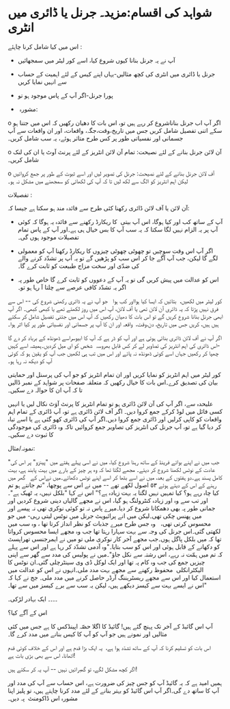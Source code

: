 # شواہد کی اقسام:مزید۔ جرنل یا ڈائری میں انٹری

اس میں کیا شامل کرنا چاہئے :

- آپ نے یہ جرنل بنانا کیوں شروع کیا، اسے کور لیٹر میں سمجھائیں

-   جرنل یا ڈائری میں انٹری کی کچھ مثالیں-یہاں اپنے کیس کے لئے اہمیت کے حساب سے انہیں نمایا کریں

- پورا جرنل-اگر آپ کے پاس موجود ہو تو

-   مشورہ:

o اگر آپ اب جرنل بناناشروع کر رہے ہیں تو، اس بات کا دھیان رکھیں کہ اس میں جتنا ہو سکے اتنی تفصیل شامل کریں جس میں تاریخ،وقت،جگہ، واقعات، اور ان واقعات سے آپ جسمانی اور نفسیاتی طور پر کس طرح متاثر ہوئے، یہ سب شامل کریں۔

o آن لائن جرنل بنانے کے لئے نصیحت: تمام آن لائن انٹریز کے لئے پرنٹ آوٹ یا ان کی لنک شامل کریں۔

o آف لائن جرنل بنانے کے لئے نصیحت: جرنل کی تصویر لیں اور اسے ثبوت کے طور پر جمع کروائیں لیکن اہم انٹریز کو الگ سے لکھ لیں تا کہ آپ کی لکھائی کو سمجھنے میں مشکل نہ ہو۔

تفصیلات :

آن لائن یا آف لائن ڈائری رکھنا کئی طرح سے فائدہ مند ہو سکتا ہے جیسا کہ:

-   آپ کے ساتھ کب اور کیا ہوگا، اس آپ بیتی  کا ریکارڈ رکھنے سے فائدہ یہ ہوگا کہ کوئی آپ پر یہ الزام نہیں لگا سکتا کہ یہ سب آپ کا بس خیال ہی ہے۔اور آپ کے پاس تمام تفصیلات موجود ہوں گی۔

-   اگر آپ اس وقت سوچیں تو چھوٹی چھوٹی چیزوں کا ریکارڈ رکھنا آپ کو معمولی لگے گا لیکن، جب آپ آگے جا کر اس سب کو پڑھیں گے تو یہ آپ پر تشدّد کرنے والے کی ضدّی اور سخت مزاج طبیعت کو ثابت کرے گا۔

-   اس کو عدالت میں پیش کریں گی تو یہ آپ کے دعووں کو ثابت کرے گا خاص طور پہ اگر یہ تشدّد کافی عرصے سے چلتا آ رہا ہو تو۔

کور لیٹر میں لکھیں،  بتائیں کہ ایسا کیا ہوااور کب ہوا   جو آپ نے یہ ڈائری رکھنی شروع کی -- اس سے فرق نہیں پڑتا کہ یہ ڈائری آن لائن تھی یا آف لائن، آپ اس میں روز لکھتے تھے یا کبھی کبھی۔ اگر آپ ابھی جرنل بنانا شروع کریں گے تو اس بات کا دھیان رکھیں کہ آپ اس میں جتنی تفصیل شامل کر سکتے ہیں ہیں، کریں جس میں تاریخ، دن،وقت،  واقعہ اور ان کا آپ پر جسمانی اور نفسیاتی طور پر کیا اثر ہوا۔

اگر آپ نے آف لائن ڈائری بنائی ہوئی ہے اور آپ کو ڈر ہے کہ آپ کا ابیوسراسے ڈھونڈھ کے برباد کر دے گا -اس ڈائری کی اہم انٹریز کی تصاویر لے کر کس قابل بھروسہ  شخص کو ای میل کردیں۔ہمیشہ اسے کہیں چھپا کر رکھیں جہاں اسے کوئی ڈھونڈھ نہ پائے اور اس میں تب ہی لکھیں جب آپ کو یقین ہو کہ کوئی آپ کو دیکھ نہ رہا ہو۔

کور لیٹر میں اہم انٹریز کو نمایا کریں اور ان تمام انٹریز کو جو آپ کی پرسنل اور حمایتی بیان کی تصدیق کرے۔اس بات کا خیال رکھیں کہ متعلقہ صفحات پر شواہد کے نمبر ڈالیں تا کہ آپ ان کا حوالہ دے سکیں۔

علیحدہ سے، اگر آپ کی آن لائن ڈائری ہو تو تمام انٹریز کا پرنٹ آوَٹ نکال لیں یا انہیں کسی فائل میں لوڈ کرکے جمع کروا دیں۔ اگر آف لائن ڈائری ہے تو، آپ ڈائری کے تمام اہم واقعات کو کاپی کرلیں اور ڈائری جمع کروا دیں۔اگر آپ کی ڈائری کھو گئی ہے یا اسے تباہ کر دیا گیا ہے تو، آپ جرنل کی انٹریز کی تصاویر جمع کروائیں تاکہ وہ ڈائری کی موجودگی کا ثبوت دے سکیں۔

نمونہ/مثال:

"جب میں نے اپنے بوائے فرینڈ کے ساتھ رہنا شروع کیا، میں نے اسی پہلے ہفتے میں "پینزو" پر اس کی عادت کے نوٹس لکھنا شروع کر دیئے۔ مجھے لگتا تھا کہ وہ ہر چیز کے بارے میں بہت پابند ہے، بہت کامل پسند ہے۔دو ہفتوں کے بعد، میں نے اسے بٹھا کر اسے اپنے نوٹس دکھائے۔میں نےاس کے   گھر میں رہنے کے اس کے دیئے ہوئے ٥٣ اصول لکھے تھے -- میں نے اس سے پوچھا، "تم جانتے ہو تم کیا چاہ رہے ہو؟ کیا تمہیں نہیں لگتا یہ بہت زیادہ ہے؟" اس نے کہا "بلکل نہیں، یہ ٹھیک ہے"۔ اور تب سے وہ اور زیادہ کنٹرولنگ ہو گیا، اس نے مجھے گالیاں دینی شروع کردیں اور جمانی طور پہ بھی دھمکانا شروع کر دیا۔میرے پاس نہ تو کوئی نوکری تھی نہ پیسے اور میں پھنس چکی تھی۔لیکن میں انے پرائیویٹ جرنل میں نوٹس لیتی رہی- میں جو محسوس کرتی تھی،   وہ جس طرح میرے جذبات کو نظر انداز کرتا تھا ، وہ سب میں لکھتی گئی۔اس جرنل کی وجہ سے بہت سہارا رہتا تھا جب وہ مجھے ایسا محسوس کرواتا تھا کہ میں بلکل پاگل ہوں۔جب مجھے آخر کار نوکری ملی تو میں نے ایمرجنسی تھراپسٹ کو دکھانے کے قابل ہوئی اور اس کو سب بتایا۔"وہ آدمی تشدّد کر رہا ہے اور اس سے پہلے کہ تم میں ہمّت نہ رہے، اس رشتہ سے نکل جاؤ"۔میں نے پولیس کی مدد سے گھر سے اپنی چیزیں جمع کی جب وہ کام پہ تھا اور ایک لوکل ڈی وی سینٹرچلی گئی۔ان نوٹس کا الیکٹرانکلی  محفوظ رکھنے سے مجھے بہت مدد ملی۔انہوں نے اس کو عدالت میں استعمال کیا اور اس سے مجھے ریسٹریننگ آرڈر حاصل کرنے میں مدد ملی۔ جج نے کہا کہ اس نے ایسے بہت سے کیسز دیکھے ہیں، لیکن یہ سب سے برے کیسز میں سے تھا۔"

۔۔۔۔ ایک بہادر لڑکی۔

اس کے آگے کیا؟

آپ اس گائیڈ کے آخر تک پہنچ گئے ہیں! گائیڈ کا اگلا حصّہ اپینڈکس کا ہے جس میں کئی مثالیں اور نمونے ہیں جو آپ کو آپ کا کیس بنانے میں مدد کرے گا۔

اس بات کو تسلیم کرنا کہ آپ کے ساتھ تشدّد ہوا ہے،  یہ ایک بڑا قدم ہے اور اس کے خلاف کوئی قدم اٹھانا، اس سے بھی بڑی بات ہے!

اگر کچھ مشکل لگے، تو گھبرائیں نہیں -- آپ یہ کر سکتے ہیں!

ہمیں امید ہے کہ یہ گائیڈ آپ کو جس چیز کی ضرورت ہے، اس حساب سے آپ کی مدد اور آپ کا ساتھ دے گی۔اگر آپ اس گائیڈ کو بہتر بنانے کے لئے مدد کرنا چاہتے ہیں، تو پلیز اپنا مشورہ اس ڈاکومنٹ  پہ دیں۔
